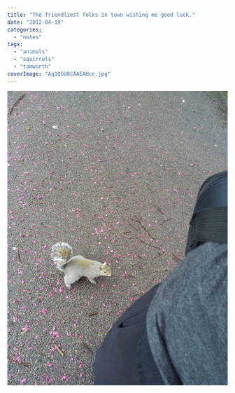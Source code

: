 ```yaml
---
title: "The friendliest folks in town wishing me good luck."
date: "2012-04-19"
categories: 
  - "notes"
tags: 
  - "animals"
  - "squirrels"
  - "tamworth"
coverImage: "Aq1QGU8CAAEAHce.jpg"
---
```


[![](images/Aq1QGU8CAAEAHce-768x1024.jpg)](https://davidpeach.co.uk/wp-content/uploads/2023/04/Aq1QGU8CAAEAHce.jpg)
